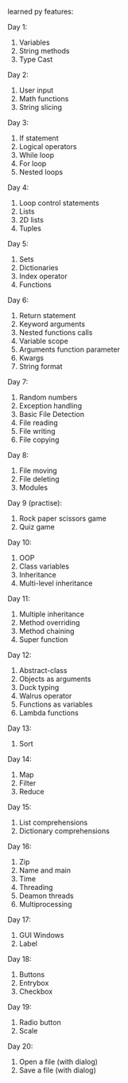 learned py features:

Day 1:
1) Variables
2) String methods
3) Type Cast

Day 2: 
1) User input
2) Math functions
3) String slicing

Day 3:
1) If statement
2) Logical operators
3) While loop
4) For loop
5) Nested loops

Day 4: 
1) Loop control statements
2) Lists
3) 2D lists
4) Tuples

Day 5: 
1) Sets
2) Dictionaries
3) Index operator
4) Functions

Day 6: 
1) Return statement
2) Keyword arguments
3) Nested functions calls
4) Variable scope
5) Arguments function parameter
6) Kwargs
7) String format

Day 7:
1) Random numbers
2) Exception handling
3) Basic File Detection
4) File reading
5) File writing
6) File copying

Day 8:
1) File moving
2) File deleting
3) Modules

Day 9 (practise): 
1) Rock paper scissors game
2) Quiz game

Day 10:
1) OOP
2) Class variables
3) Inheritance 
4) Multi-level inheritance

Day 11: 
1) Multiple inheritance 
2) Method overriding 
3) Method chaining 
4) Super function

Day 12: 
1) Abstract-class
2) Objects as arguments
3) Duck typing
4) Walrus operator
5) Functions as variables
6) Lambda functions

Day 13:
1) Sort

Day 14: 
1) Map
2) Filter
3) Reduce

Day 15:
1) List comprehensions
2) Dictionary comprehensions

Day 16:
1) Zip
2) Name and main
3) Time
4) Threading
5) Deamon threads
6) Multiprocessing

Day 17:
1) GUI Windows
2) Label

Day 18:
1) Buttons
2) Entrybox
3) Checkbox

Day 19:
1) Radio button
2) Scale

Day 20:
1) Open a file (with dialog)
2) Save a file (with dialog)